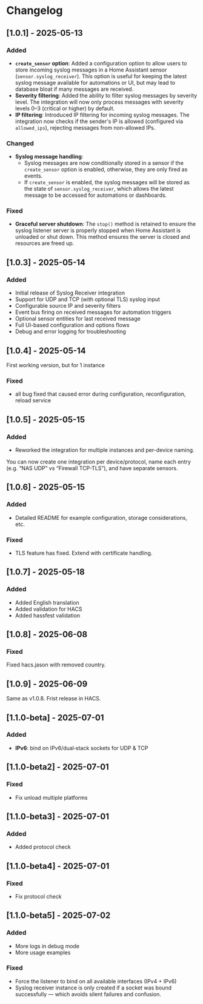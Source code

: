 # Changelog

## [1.0.1] - 2025-05-13
### Added
- **`create_sensor` option**: Added a configuration option to allow users to store incoming syslog messages in a Home Assistant sensor (`sensor.syslog_receiver`). This option is useful for keeping the latest syslog message available for automations or UI, but may lead to database bloat if many messages are received.
- **Severity filtering**: Added the ability to filter syslog messages by severity level. The integration will now only process messages with severity levels 0–3 (critical or higher) by default.
- **IP filtering**: Introduced IP filtering for incoming syslog messages. The integration now checks if the sender's IP is allowed (configured via `allowed_ips`), rejecting messages from non-allowed IPs.

### Changed
- **Syslog message handling**: 
  - Syslog messages are now conditionally stored in a sensor if the `create_sensor` option is enabled, otherwise, they are only fired as events.
  - If `create_sensor` is enabled, the syslog messages will be stored as the state of `sensor.syslog_receiver`, which allows the latest message to be accessed for automations or dashboards.
  
### Fixed
- **Graceful server shutdown**: The `stop()` method is retained to ensure the syslog listener server is properly stopped when Home Assistant is unloaded or shut down. This method ensures the server is closed and resources are freed up.

## [1.0.3] - 2025-05-14
### Added
- Initial release of Syslog Receiver integration
- Support for UDP and TCP (with optional TLS) syslog input
- Configurable source IP and severity filters
- Event bus firing on received messages for automation triggers
- Optional sensor entities for last received message
- Full UI-based configuration and options flows
- Debug and error logging for troubleshooting

## [1.0.4] - 2025-05-14

First working version, but for 1 instance

### Fixed
 - all bug fixed that caused error during configuration, reconfiguration, reload service

## [1.0.5] - 2025-05-15

### Added
 - Reworked the integration for multiple instances and per-device naming.

You can now create one integration per device/protocol, name each entry (e.g. “NAS UDP” vs “Firewall TCP-TLS”), and have separate sensors.

## [1.0.6] - 2025-05-15

### Added
- Detailed README for example configuration, storage considerations, etc.

### Fixed
- TLS feature has fixed. Extend with certificate handling.

## [1.0.7] - 2025-05-18

### Added
- Added English translation
- Added validation for HACS
- Added hassfest validation 

## [1.0.8] - 2025-06-08

### Fixed
Fixed hacs.jason with removed country.

## [1.0.9] - 2025-06-09

Same as v1.0.8. 
Frist release in HACS.

## [1.1.0-beta] - 2025-07-01

### Added
- **IPv6**: bind on IPv6/dual‐stack sockets for UDP & TCP

## [1.1.0-beta2] - 2025-07-01

### Fixed
- Fix unload multiple platforms

## [1.1.0-beta3] - 2025-07-01

### Added
- Added protocol check

## [1.1.0-beta4] - 2025-07-01

### Fixed
- Fix protocol check

## [1.1.0-beta5] - 2025-07-02

### Added
- More logs in debug mode
- More usage examples

### Fixed
- Force the listener to bind on all available interfaces (IPv4 + IPv6)
- Syslog receiver instance is only created if a socket was bound successfully — which avoids silent failures and confusion.
